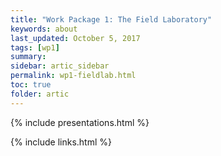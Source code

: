 ```yaml
---
title: "Work Package 1: The Field Laboratory"
keywords: about
last_updated: October 5, 2017
tags: [wp1]
summary:
sidebar: artic_sidebar
permalink: wp1-fieldlab.html
toc: true
folder: artic
---
```


{% include presentations.html %}

{% include links.html %}
